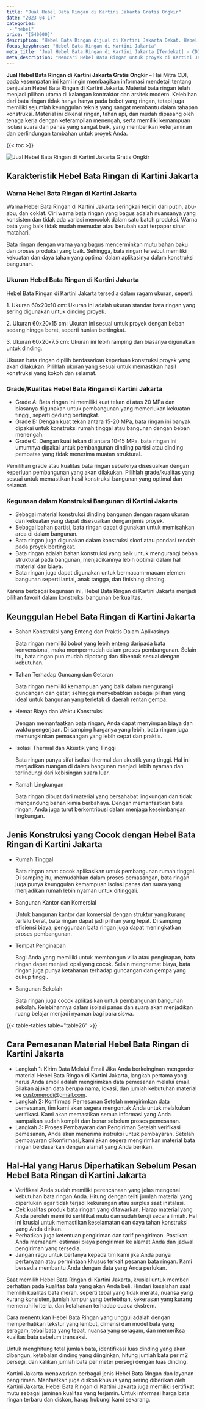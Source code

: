 ```yaml
---
title: "Jual Hebel Bata Ringan di Kartini Jakarta Gratis Ongkir"
date: "2023-04-17"
categories:
 - "hebel"
price: "[540000]"
description: "Hebel Bata Ringan dijual di Kartini Jakarta Dekat. Hebel Bata Ringan ini sering dipakai dalam proyek pembangunan sebagai material dinding yang tahan lama dan berkualitas. Kontak kami untuk mendapatkan informasi lebih lanjut."
focus_keyphrase: "Hebel Bata Ringan di Kartini Jakarta"
meta_title: "Jual Hebel Bata Ringan di Kartini Jakarta [Terdekat] - CDI"
meta_description: "Mencari Hebel Bata Ringan untuk proyek di Kartini Jakarta? Kami menyediakan Hebel Bata Ringan berkualitas untuk material dinding. Segera dapatkan penawaran terbaik."
---
```


**Jual Hebel Bata Ringan di Kartini Jakarta Gratis Ongkir** – Hai Mitra CDI, pada kesempatan ini kami ingin membagikan informasi mendetail tentang penjualan Hebel Bata Ringan di Kartini Jakarta. Material bata ringan telah menjadi pilihan utama di kalangan kontraktor dan arsitek modern. Kelebihan dari bata ringan tidak hanya hanya pada bobot yang ringan, tetapi juga memiliki sejumlah keunggulan teknis yang sangat membantu dalam tahapan konstruksi. Material ini dikenal ringan, tahan api, dan mudah dipasang oleh tenaga kerja dengan keterampilan menengah, serta memiliki kemampuan isolasi suara dan panas yang sangat baik, yang memberikan keterjaminan dan perlindungan tambahan untuk proyek Anda.

{{< toc >}}

![Jual Hebel Bata Ringan di Kartini Jakarta Gratis Ongkir](/images/hebel/hebel-bataringan-14.jpg)

## Karakteristik Hebel Bata Ringan di Kartini Jakarta

### Warna Hebel Bata Ringan di Kartini Jakarta

Warna Hebel Bata Ringan di Kartini Jakarta seringkali terdiri dari putih, abu-abu, dan coklat. Ciri warna bata ringan yang bagus adalah nuansanya yang konsisten dan tidak ada variasi mencolok dalam satu batch produksi. Warna bata yang baik tidak mudah memudar atau berubah saat terpapar sinar matahari.

Bata ringan dengan warna yang bagus mencerminkan mutu bahan baku dan proses produksi yang baik. Sehingga, bata ringan tersebut memiliki kekuatan dan daya tahan yang optimal dalam aplikasinya dalam konstruksi bangunan.

### Ukuran Hebel Bata Ringan di Kartini Jakarta

Hebel Bata Ringan di Kartini Jakarta tersedia dalam ragam ukuran, seperti:

1\. Ukuran 60x20x10 cm: Ukuran ini adalah ukuran standar bata ringan yang sering digunakan untuk dinding proyek.

2\. Ukuran 60x20x15 cm: Ukuran ini sesuai untuk proyek dengan beban sedang hingga berat, seperti hunian bertingkat.

3\. Ukuran 60x20x7.5 cm: Ukuran ini lebih ramping dan biasanya digunakan untuk dinding.

Ukuran bata ringan dipilih berdasarkan keperluan konstruksi proyek yang akan dilakukan. Pilihlah ukuran yang sesuai untuk memastikan hasil konstruksi yang kokoh dan selamat.

### Grade/Kualitas Hebel Bata Ringan di Kartini Jakarta

*   Grade A: Bata ringan ini memiliki kuat tekan di atas 20 MPa dan biasanya digunakan untuk pembangunan yang memerlukan kekuatan tinggi, seperti gedung bertingkat.
*   Grade B: Dengan kuat tekan antara 15-20 MPa, bata ringan ini banyak dipakai untuk konstruksi rumah tinggal atau bangunan dengan beban menengah.
*   Grade C: Dengan kuat tekan di antara 10-15 MPa, bata ringan ini umumnya dipakai untuk pembangunan dinding partisi atau dinding pembatas yang tidak menerima muatan struktural.

Pemilihan grade atau kualitas bata ringan sebaiknya disesuaikan dengan keperluan pembangunan yang akan dilakukan. Pilihlah grade/kualitas yang sesuai untuk memastikan hasil konstruksi bangunan yang optimal dan selamat.

### Kegunaan dalam Konstruksi Bangunan di Kartini Jakarta

*   Sebagai material konstruksi dinding bangunan dengan ragam ukuran dan kekuatan yang dapat disesuaikan dengan jenis proyek.
*   Sebagai bahan partisi, bata ringan dapat digunakan untuk memisahkan area di dalam bangunan.
*   Bata ringan juga digunakan dalam konstruksi sloof atau pondasi rendah pada proyek bertingkat.
*   Bata ringan adalah bahan konstruksi yang baik untuk mengurangi beban struktural pada bangunan, menjadikannya lebih optimal dalam hal material dan biaya.
*   Bata ringan juga dapat digunakan untuk bermacam-macam elemen bangunan seperti lantai, anak tangga, dan finishing dinding.

Karena berbagai kegunaan ini, Hebel Bata Ringan di Kartini Jakarta menjadi pilihan favorit dalam konstruksi bangunan berkualitas.

## Keunggulan Hebel Bata Ringan di Kartini Jakarta

*   Bahan Konstruksi yang Enteng dan Praktis Dalam Aplikasinya

    Bata ringan memiliki bobot yang lebih enteng daripada bata konvensional, maka mempermudah dalam proses pembangunan. Selain itu, bata ringan pun mudah dipotong dan dibentuk sesuai dengan kebutuhan.
*   Tahan Terhadap Guncang dan Getaran

    Bata ringan memiliki kemampuan yang baik dalam mengurangi guncangan dan getar, sehingga menyebabkan sebagai pilihan yang ideal untuk bangunan yang terletak di daerah rentan gempa.
*   Hemat Biaya dan Waktu Konstruksi

    Dengan memanfaatkan bata ringan, Anda dapat menyimpan biaya dan waktu pengerjaan. Di samping harganya yang lebih, bata ringan juga memungkinkan pemasangan yang lebih cepat dan praktis.
*   Isolasi Thermal dan Akustik yang Tinggi

    Bata ringan punya sifat isolasi thermal dan akustik yang tinggi. Hal ini menjadikan ruangan di dalam bangunan menjadi lebih nyaman dan terlindungi dari kebisingan suara luar.
*   Ramah Lingkungan

    Bata ringan dibuat dari material yang bersahabat lingkungan dan tidak mengandung bahan kimia berbahaya. Dengan memanfaatkan bata ringan, Anda juga turut berkontribusi dalam menjaga keseimbangan lingkungan.

## Jenis Konstruksi yang Cocok dengan Hebel Bata Ringan di Kartini Jakarta

*   Rumah Tinggal

    Bata ringan amat cocok aplikasikan untuk pembangunan rumah tinggal. Di samping itu, memudahkan dalam proses pemasangan, bata ringan juga punya keunggulan kemampuan isolasi panas dan suara yang menjadikan rumah lebih nyaman untuk ditinggali.
*   Bangunan Kantor dan Komersial

    Untuk bangunan kantor dan komersial dengan struktur yang kurang terlalu berat, bata ringan dapat jadi pilihan yang tepat. Di samping efisiensi biaya, penggunaan bata ringan juga dapat meningkatkan proses pembangunan.
*   Tempat Penginapan

    Bagi Anda yang memiliki untuk membangun villa atau penginapan, bata ringan dapat menjadi opsi yang cocok. Selain menghemat biaya, bata ringan juga punya ketahanan terhadap guncangan dan gempa yang cukup tinggi.
*   Bangunan Sekolah

    Bata ringan juga cocok aplikasikan untuk pembangunan bangunan sekolah. Kelebihannya dalam isolasi panas dan suara akan menjadikan ruang belajar menjadi nyaman bagi para siswa.

{{< table-tables table="table26" >}}

## Cara Pemesanan Material Hebel Bata Ringan di Kartini Jakarta

*   Langkah 1: Kirim Data Melalui Email
Jika Anda berkeinginan mengorder material Hebel Bata Ringan di Kartini Jakarta, langkah pertama yang harus Anda ambil adalah mengirimkan data pemesanan melalui email. Silakan ajukan data berupa nama, lokasi, dan jumlah kebutuhan material ke customercdi@gmail.com.
*   Langkah 2: Konfirmasi Pemesanan
Setelah mengirimkan data pemesanan, tim kami akan segera mengontak Anda untuk melakukan verifikasi. Kami akan memastikan semua informasi yang Anda sampaikan sudah komplit dan benar sebelum proses pemesanan.
*   Langkah 3: Proses Pembayaran dan Pengiriman
Setelah verifikasi pemesanan, Anda akan menerima instruksi untuk pembayaran. Setelah pembayaran dikonfirmasi, kami akan segera mengirimkan material bata ringan berdasarkan dengan alamat yang Anda berikan.

## Hal-Hal yang Harus Diperhatikan Sebelum Pesan Hebel Bata Ringan di Kartini Jakarta

*   Verifikasi Anda sudah memiliki perencanaan yang jelas mengenai kebutuhan bata ringan Anda. Hitung dengan teliti jumlah material yang diperlukan agar tidak terjadi kekurangan atau surplus saat instalasi.
*   Cek kualitas produk bata ringan yang ditawarkan. Harap material yang Anda peroleh memiliki sertifikat mutu dan sudah teruji secara ilmiah. Hal ini krusial untuk memastikan keselamatan dan daya tahan konstruksi yang Anda dirikan.
*   Perhatikan juga ketentuan pengiriman dan tarif pengiriman. Pastikan Anda memahami estimasi biaya pengiriman ke alamat Anda dan jadwal pengiriman yang tersedia.
*   Jangan ragu untuk bertanya kepada tim kami jika Anda punya pertanyaan atau permintaan khusus terkait pesanan bata ringan. Kami bersedia membantu Anda dengan data yang Anda perlukan.

Saat memilih Hebel Bata Ringan di Kartini Jakarta, krusial untuk memberi perhatian pada kualitas bata yang akan Anda beli. Hindari kesalahan saat memilih kualitas bata merah, seperti tebal yang tidak merata, nuansa yang kurang konsisten, jumlah lumpur yang berlebihan, kekerasan yang kurang memenuhi kriteria, dan ketahanan terhadap cuaca ekstrem.

Cara menentukan Hebel Bata Ringan yang unggul adalah dengan memperhatikan tekstur yang lembut, dimensi dan model bata yang seragam, tebal bata yang tepat, nuansa yang seragam, dan memeriksa kualitas bata sebelum transaksi.

Untuk menghitung total jumlah bata, identifikasi luas dinding yang akan dibangun, ketebalan dinding yang diinginkan, hitung jumlah bata per m2 persegi, dan kalikan jumlah bata per meter persegi dengan luas dinding.

Kartini Jakarta menawarkan berbagai jenis Hebel Bata Ringan dan layanan pengiriman. Manfaatkan juga diskon khusus yang sering diberikan oleh Kartini Jakarta. Hebel Bata Ringan di Kartini Jakarta juga memiliki sertifikat mutu sebagai jaminan kualitas yang terjamin. Untuk informasi harga bata ringan terbaru dan diskon, harap hubungi kami sekarang.